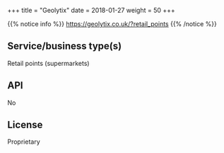+++
title = "Geolytix"
date =  2018-01-27
weight = 50
+++

{{% notice info %}}
https://geolytix.co.uk/?retail_points
{{% /notice %}}


## Service/business type(s)

Retail points (supermarkets)


## API

No


## License

Proprietary

